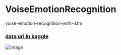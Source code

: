 # VoiseEmotionRecognition
voise-emotion-recognition-with-lstm

### [data url in kaggle](https://www.kaggle.com/competitions/jigsaw-unintended-bias-in-toxicity-classification)

![image](https://www.mdpi.com/information/information-13-00268/article_deploy/html/images/information-13-00268-g003.png)
